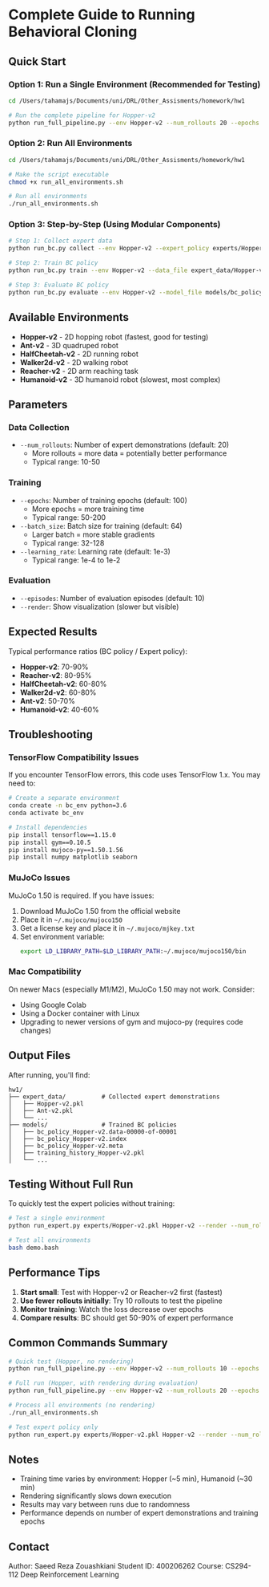 # Complete Guide to Running Behavioral Cloning

## Quick Start

### Option 1: Run a Single Environment (Recommended for Testing)

```bash
cd /Users/tahamajs/Documents/uni/DRL/Other_Assisments/homework/hw1

# Run the complete pipeline for Hopper-v2
python run_full_pipeline.py --env Hopper-v2 --num_rollouts 20 --epochs 100
```

### Option 2: Run All Environments

```bash
cd /Users/tahamajs/Documents/uni/DRL/Other_Assisments/homework/hw1

# Make the script executable
chmod +x run_all_environments.sh

# Run all environments
./run_all_environments.sh
```

### Option 3: Step-by-Step (Using Modular Components)

```bash
# Step 1: Collect expert data
python run_bc.py collect --env Hopper-v2 --expert_policy experts/Hopper-v2.pkl --num_rollouts 20

# Step 2: Train BC policy
python run_bc.py train --env Hopper-v2 --data_file expert_data/Hopper-v2.pkl --epochs 100 --batch_size 64

# Step 3: Evaluate BC policy
python run_bc.py evaluate --env Hopper-v2 --model_file models/bc_policy --episodes 10 --render
```

## Available Environments

- **Hopper-v2** - 2D hopping robot (fastest, good for testing)
- **Ant-v2** - 3D quadruped robot
- **HalfCheetah-v2** - 2D running robot
- **Walker2d-v2** - 2D walking robot
- **Reacher-v2** - 2D arm reaching task
- **Humanoid-v2** - 3D humanoid robot (slowest, most complex)

## Parameters

### Data Collection
- `--num_rollouts`: Number of expert demonstrations (default: 20)
  - More rollouts = more data = potentially better performance
  - Typical range: 10-50

### Training
- `--epochs`: Number of training epochs (default: 100)
  - More epochs = more training time
  - Typical range: 50-200
- `--batch_size`: Batch size for training (default: 64)
  - Larger batch = more stable gradients
  - Typical range: 32-128
- `--learning_rate`: Learning rate (default: 1e-3)
  - Typical range: 1e-4 to 1e-2

### Evaluation
- `--episodes`: Number of evaluation episodes (default: 10)
- `--render`: Show visualization (slower but visible)

## Expected Results

Typical performance ratios (BC policy / Expert policy):
- **Hopper-v2**: 70-90%
- **Reacher-v2**: 80-95%
- **HalfCheetah-v2**: 60-80%
- **Walker2d-v2**: 60-80%
- **Ant-v2**: 50-70%
- **Humanoid-v2**: 40-60%

## Troubleshooting

### TensorFlow Compatibility Issues

If you encounter TensorFlow errors, this code uses TensorFlow 1.x. You may need to:

```bash
# Create a separate environment
conda create -n bc_env python=3.6
conda activate bc_env

# Install dependencies
pip install tensorflow==1.15.0
pip install gym==0.10.5
pip install mujoco-py==1.50.1.56
pip install numpy matplotlib seaborn
```

### MuJoCo Issues

MuJoCo 1.50 is required. If you have issues:

1. Download MuJoCo 1.50 from the official website
2. Place it in `~/.mujoco/mujoco150`
3. Get a license key and place it in `~/.mujoco/mjkey.txt`
4. Set environment variable:
   ```bash
   export LD_LIBRARY_PATH=$LD_LIBRARY_PATH:~/.mujoco/mujoco150/bin
   ```

### Mac Compatibility

On newer Macs (especially M1/M2), MuJoCo 1.50 may not work. Consider:
- Using Google Colab
- Using a Docker container with Linux
- Upgrading to newer versions of gym and mujoco-py (requires code changes)

## Output Files

After running, you'll find:

```
hw1/
├── expert_data/          # Collected expert demonstrations
│   ├── Hopper-v2.pkl
│   ├── Ant-v2.pkl
│   └── ...
├── models/               # Trained BC policies
│   ├── bc_policy_Hopper-v2.data-00000-of-00001
│   ├── bc_policy_Hopper-v2.index
│   ├── bc_policy_Hopper-v2.meta
│   ├── training_history_Hopper-v2.pkl
│   └── ...
```

## Testing Without Full Run

To quickly test the expert policies without training:

```bash
# Test a single environment
python run_expert.py experts/Hopper-v2.pkl Hopper-v2 --render --num_rollouts 1

# Test all environments
bash demo.bash
```

## Performance Tips

1. **Start small**: Test with Hopper-v2 or Reacher-v2 first (fastest)
2. **Use fewer rollouts initially**: Try 10 rollouts to test the pipeline
3. **Monitor training**: Watch the loss decrease over epochs
4. **Compare results**: BC should get 50-90% of expert performance

## Common Commands Summary

```bash
# Quick test (Hopper, no rendering)
python run_full_pipeline.py --env Hopper-v2 --num_rollouts 10 --epochs 50

# Full run (Hopper, with rendering during evaluation)
python run_full_pipeline.py --env Hopper-v2 --num_rollouts 20 --epochs 100 --render_eval

# Process all environments (no rendering)
./run_all_environments.sh

# Test expert policy only
python run_expert.py experts/Hopper-v2.pkl Hopper-v2 --render --num_rollouts 5
```

## Notes

- Training time varies by environment: Hopper (~5 min), Humanoid (~30 min)
- Rendering significantly slows down execution
- Results may vary between runs due to randomness
- Performance depends on number of expert demonstrations and training epochs

## Contact

Author: Saeed Reza Zouashkiani
Student ID: 400206262
Course: CS294-112 Deep Reinforcement Learning
